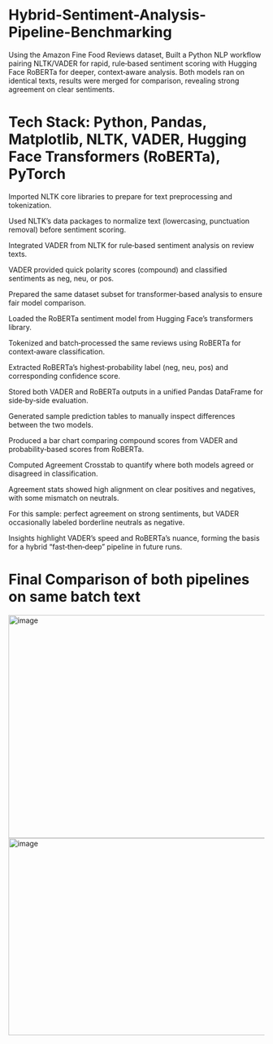 # Hybrid-Sentiment-Analysis-Pipeline-Benchmarking
Using the Amazon Fine Food Reviews dataset, Built a Python NLP workflow pairing NLTK/VADER for rapid, rule‑based sentiment scoring with Hugging Face RoBERTa for deeper, context‑aware analysis. Both models ran on identical texts, results were merged for comparison, revealing strong agreement on clear sentiments.
# Tech Stack: Python, Pandas, Matplotlib, NLTK, VADER, Hugging Face Transformers (RoBERTa), PyTorch


Imported NLTK core libraries to prepare for text preprocessing and tokenization.

Used NLTK’s data packages to normalize text (lowercasing, punctuation removal) before sentiment scoring.

Integrated VADER from NLTK for rule‑based sentiment analysis on review texts.

VADER provided quick polarity scores (compound) and classified sentiments as neg, neu, or pos.

Prepared the same dataset subset for transformer‑based analysis to ensure fair model comparison.

Loaded the RoBERTa sentiment model from Hugging Face’s transformers library.

Tokenized and batch‑processed the same reviews using RoBERTa for context‑aware classification.

Extracted RoBERTa’s highest‑probability label (neg, neu, pos) and corresponding confidence score.

Stored both VADER and RoBERTa outputs in a unified Pandas DataFrame for side‑by‑side evaluation.

Generated sample prediction tables to manually inspect differences between the two models.

Produced a bar chart comparing compound scores from VADER and probability‑based scores from RoBERTa.

Computed Agreement Crosstab to quantify where both models agreed or disagreed in classification.

Agreement stats showed high alignment on clear positives and negatives, with some mismatch on neutrals.

For this sample: perfect agreement on strong sentiments, but VADER occasionally labeled borderline neutrals as negative.

Insights highlight VADER’s speed and RoBERTa’s nuance, forming the basis for a hybrid “fast‑then‑deep” pipeline in future runs.

# Final Comparison of both pipelines on same batch text
<img width="1379" height="439" alt="image" src="https://github.com/user-attachments/assets/d1d01687-2419-4dbf-919d-50698fb269a8" />
<img width="860" height="388" alt="image" src="https://github.com/user-attachments/assets/d231ab51-7943-4ad8-a8c2-159308c8b884" />


